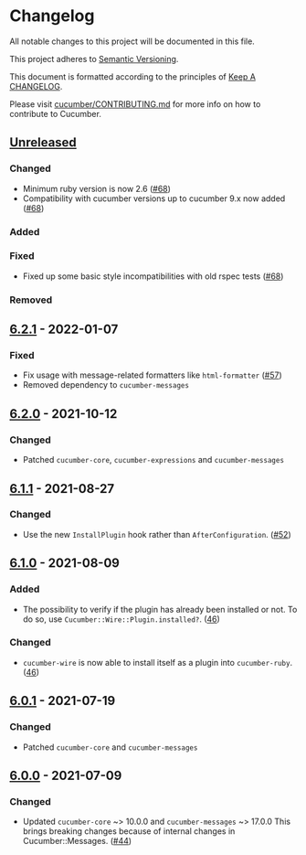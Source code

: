 # Changelog

All notable changes to this project will be documented in this file.

This project adheres to [Semantic Versioning](http://semver.org).

This document is formatted according to the principles of [Keep A CHANGELOG](http://keepachangelog.com).

Please visit [cucumber/CONTRIBUTING.md](https://github.com/cucumber/cucumber/blob/master/CONTRIBUTING.md) for more info on how to contribute to Cucumber.

## [Unreleased]

### Changed
- Minimum ruby version is now 2.6 ([#68](https://github.com/cucumber/cucumber-ruby-wire/pull/68))
- Compatibility with cucumber versions up to cucumber 9.x now added ([#68](https://github.com/cucumber/cucumber-ruby-wire/pull/68))

### Added

### Fixed
- Fixed up some basic style incompatibilities with old rspec tests ([#68](https://github.com/cucumber/cucumber-ruby-wire/pull/68))

### Removed

## [6.2.1] - 2022-01-07
### Fixed
- Fix usage with message-related formatters like `html-formatter` ([#57](https://github.com/cucumber/cucumber-ruby-wire/pull/57))
- Removed dependency to `cucumber-messages`

## [6.2.0] - 2021-10-12
### Changed
- Patched `cucumber-core`, `cucumber-expressions` and `cucumber-messages`

## [6.1.1] - 2021-08-27
### Changed
- Use the new `InstallPlugin` hook rather than `AfterConfiguration`.
  ([#52](https://github.com/cucumber/cucumber-ruby-wire/pull/52))

## [6.1.0] - 2021-08-09
### Added
- The possibility to verify if the plugin has already been installed or not. To
do so, use `Cucumber::Wire::Plugin.installed?`.
([46](https://github.com/cucumber/cucumber-ruby-wire/pull/46))

### Changed
- `cucumber-wire` is now able to install itself as a plugin into `cucumber-ruby`.
([46](https://github.com/cucumber/cucumber-ruby-wire/pull/46))

## [6.0.1] - 2021-07-19
### Changed
- Patched `cucumber-core` and `cucumber-messages`

## [6.0.0] - 2021-07-09
### Changed
- Updated `cucumber-core` ~> 10.0.0 and `cucumber-messages` ~> 17.0.0
This brings breaking changes because of internal changes in Cucumber::Messages.
([#44](https://github.com/cucumber/cucumber-ruby-wire/pull/44))

[Unreleased]: https://github.com/cucumber/cucumber-ruby-wire/compare/v6.2.1...HEAD
[6.2.1]: https://github.com/cucumber/cucumber-ruby-wire/compare/v6.2.0...v6.2.1
[6.2.0]: https://github.com/cucumber/cucumber-ruby-wire/compare/v6.1.1...v6.2.0
[6.1.1]: https://github.com/cucumber/cucumber-ruby-wire/compare/v6.1.0...v6.1.1
[6.1.0]: https://github.com/cucumber/cucumber-ruby-wire/compare/v6.0.1...v6.1.0
[6.0.1]: https://github.com/cucumber/cucumber-ruby-wire/compare/v6.0.0...v6.0.1
[6.0.0]: https://github.com/cucumber/cucumber-ruby-wire/compare/v5.0.1...v6.0.0
